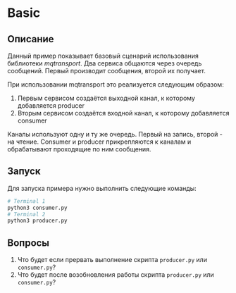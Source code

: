 # Basic

## Описание

Данный пример показывает базовый сценарий использования библиотеки *mqtransport*. Два сервиса общаются через очередь сообщений. Первый производит сообщения, второй их получает.

При использовании mqtransport это реализуется следующим образом:
1. Первым сервисом создаётся выходной канал, к которому добавляется producer
2. Вторым сервисом создаётся входной канал, к которому добавляется consumer

Каналы используют одну и ту же очередь. Первый на запись, второй - на чтение. Consumer и producer прикрепляются к каналам и обрабатывают проходящие по ним сообщения.

## Запуск

Для запуска примера нужно выполнить следующие команды:

```bash
# Terminal 1
python3 consumer.py
# Terminal 2
python3 producer.py
```

## Вопросы

1. Что будет если прервать выполнение скрипта `producer.py` или `consumer.py`?
2. Что будет после возобновления работы скрипта `producer.py` или `consumer.py`?